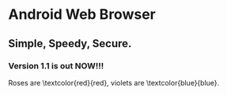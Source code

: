 # Android Web Browser
## Simple, Speedy, Secure.
### Version 1.1 is out NOW!!!
Roses are \textcolor{red}{red}, violets are \textcolor{blue}{blue}.
